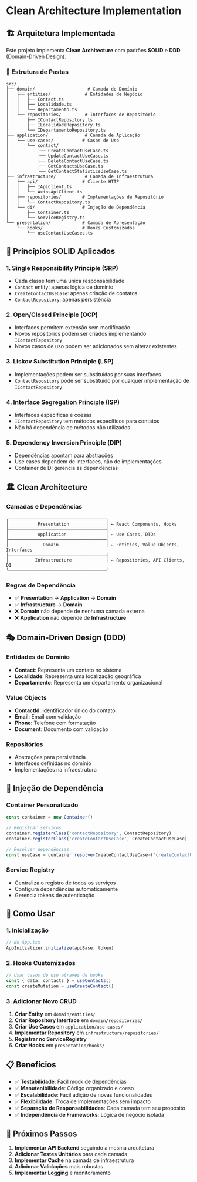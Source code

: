 # Clean Architecture Implementation

## 🏗️ Arquitetura Implementada

Este projeto implementa **Clean Architecture** com padrões **SOLID** e **DDD** (Domain-Driven Design).

### 📁 Estrutura de Pastas

```
src/
├── domain/                    # Camada de Domínio
│   ├── entities/             # Entidades de Negócio
│   │   ├── Contact.ts
│   │   ├── Localidade.ts
│   │   └── Departamento.ts
│   └── repositories/         # Interfaces de Repositório
│       ├── IContactRepository.ts
│       ├── ILocalidadeRepository.ts
│       └── IDepartamentoRepository.ts
├── application/              # Camada de Aplicação
│   └── use-cases/           # Casos de Uso
│       └── contact/
│           ├── CreateContactUseCase.ts
│           ├── UpdateContactUseCase.ts
│           ├── DeleteContactUseCase.ts
│           ├── GetContactsUseCase.ts
│           └── GetContactStatisticsUseCase.ts
├── infrastructure/           # Camada de Infraestrutura
│   ├── api/                 # Cliente HTTP
│   │   ├── IApiClient.ts
│   │   └── AxiosApiClient.ts
│   ├── repositories/        # Implementações de Repositório
│   │   └── ContactRepository.ts
│   └── di/                  # Injeção de Dependência
│       ├── Container.ts
│       └── ServiceRegistry.ts
└── presentation/            # Camada de Apresentação
    └── hooks/               # Hooks Customizados
        └── useContactUseCases.ts
```

## 🎯 Princípios SOLID Aplicados

### 1. **Single Responsibility Principle (SRP)**
- Cada classe tem uma única responsabilidade
- `Contact` entity: apenas lógica de domínio
- `CreateContactUseCase`: apenas criação de contatos
- `ContactRepository`: apenas persistência

### 2. **Open/Closed Principle (OCP)**
- Interfaces permitem extensão sem modificação
- Novos repositórios podem ser criados implementando `IContactRepository`
- Novos casos de uso podem ser adicionados sem alterar existentes

### 3. **Liskov Substitution Principle (LSP)**
- Implementações podem ser substituídas por suas interfaces
- `ContactRepository` pode ser substituído por qualquer implementação de `IContactRepository`

### 4. **Interface Segregation Principle (ISP)**
- Interfaces específicas e coesas
- `IContactRepository` tem métodos específicos para contatos
- Não há dependência de métodos não utilizados

### 5. **Dependency Inversion Principle (DIP)**
- Dependências apontam para abstrações
- Use cases dependem de interfaces, não de implementações
- Container de DI gerencia as dependências

## 🏛️ Clean Architecture

### Camadas e Dependências

```
┌─────────────────────────────────────┐
│           Presentation              │ ← React Components, Hooks
├─────────────────────────────────────┤
│           Application               │ ← Use Cases, DTOs
├─────────────────────────────────────┤
│             Domain                  │ ← Entities, Value Objects, Interfaces
├─────────────────────────────────────┤
│          Infrastructure             │ ← Repositories, API Clients, DI
└─────────────────────────────────────┘
```

### Regras de Dependência
- ✅ **Presentation** → **Application** → **Domain**
- ✅ **Infrastructure** → **Domain**
- ❌ **Domain** não depende de nenhuma camada externa
- ❌ **Application** não depende de **Infrastructure**

## 🎭 Domain-Driven Design (DDD)

### Entidades de Domínio
- **Contact**: Representa um contato no sistema
- **Localidade**: Representa uma localização geográfica
- **Departamento**: Representa um departamento organizacional

### Value Objects
- **ContactId**: Identificador único do contato
- **Email**: Email com validação
- **Phone**: Telefone com formatação
- **Document**: Documento com validação

### Repositórios
- Abstrações para persistência
- Interfaces definidas no domínio
- Implementações na infraestrutura

## 🔧 Injeção de Dependência

### Container Personalizado
```typescript
const container = new Container()

// Registrar serviços
container.registerClass('contactRepository', ContactRepository)
container.registerClass('createContactUseCase', CreateContactUseCase)

// Resolver dependências
const useCase = container.resolve<CreateContactUseCase>('createContactUseCase')
```

### Service Registry
- Centraliza o registro de todos os serviços
- Configura dependências automaticamente
- Gerencia tokens de autenticação

## 🚀 Como Usar

### 1. Inicialização
```typescript
// No App.tsx
AppInitializer.initialize(apiBase, token)
```

### 2. Hooks Customizados
```typescript
// Usar casos de uso através de hooks
const { data: contacts } = useContacts()
const createMutation = useCreateContact()
```

### 3. Adicionar Novo CRUD

1. **Criar Entity** em `domain/entities/`
2. **Criar Repository Interface** em `domain/repositories/`
3. **Criar Use Cases** em `application/use-cases/`
4. **Implementar Repository** em `infrastructure/repositories/`
5. **Registrar no ServiceRegistry**
6. **Criar Hooks** em `presentation/hooks/`

## 📋 Benefícios

- ✅ **Testabilidade**: Fácil mock de dependências
- ✅ **Manutenibilidade**: Código organizado e coeso
- ✅ **Escalabilidade**: Fácil adição de novas funcionalidades
- ✅ **Flexibilidade**: Troca de implementações sem impacto
- ✅ **Separação de Responsabilidades**: Cada camada tem seu propósito
- ✅ **Independência de Frameworks**: Lógica de negócio isolada

## 🔄 Próximos Passos

1. **Implementar API Backend** seguindo a mesma arquitetura
2. **Adicionar Testes Unitários** para cada camada
3. **Implementar Cache** na camada de infraestrutura
4. **Adicionar Validações** mais robustas
5. **Implementar Logging** e monitoramento
